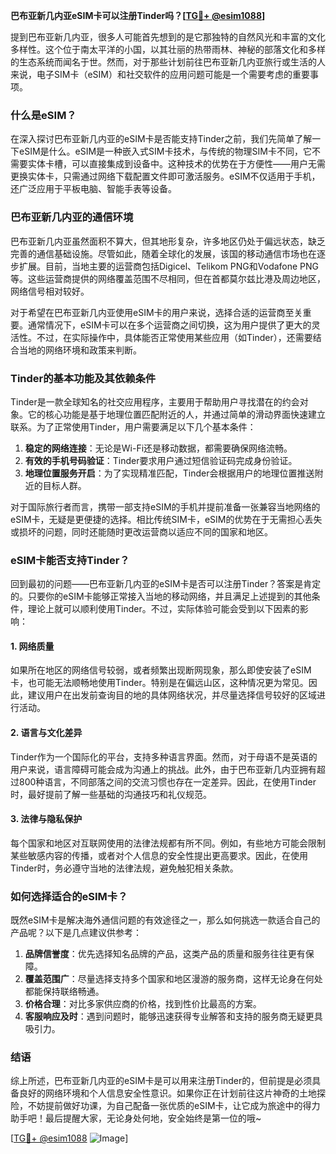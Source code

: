 **巴布亚新几内亚eSIM卡可以注册Tinder吗？[[TG💪+ @esim1088](https://t.me/s/esim1088)]**

提到巴布亚新几内亚，很多人可能首先想到的是它那独特的自然风光和丰富的文化多样性。这个位于南太平洋的小国，以其壮丽的热带雨林、神秘的部落文化和多样的生态系统而闻名于世。然而，对于那些计划前往巴布亚新几内亚旅行或生活的人来说，电子SIM卡（eSIM）和社交软件的应用问题可能是一个需要考虑的重要事项。

### 什么是eSIM？

在深入探讨巴布亚新几内亚的eSIM卡是否能支持Tinder之前，我们先简单了解一下eSIM是什么。eSIM是一种嵌入式SIM卡技术，与传统的物理SIM卡不同，它不需要实体卡槽，可以直接集成到设备中。这种技术的优势在于方便性——用户无需更换实体卡，只需通过网络下载配置文件即可激活服务。eSIM不仅适用于手机，还广泛应用于平板电脑、智能手表等设备。

### 巴布亚新几内亚的通信环境

巴布亚新几内亚虽然面积不算大，但其地形复杂，许多地区仍处于偏远状态，缺乏完善的通信基础设施。尽管如此，随着全球化的发展，该国的移动通信市场也在逐步扩展。目前，当地主要的运营商包括Digicel、Telikom PNG和Vodafone PNG等。这些运营商提供的网络覆盖范围不尽相同，但在首都莫尔兹比港及周边地区，网络信号相对较好。

对于希望在巴布亚新几内亚使用eSIM卡的用户来说，选择合适的运营商至关重要。通常情况下，eSIM卡可以在多个运营商之间切换，这为用户提供了更大的灵活性。不过，在实际操作中，具体能否正常使用某些应用（如Tinder），还需要结合当地的网络环境和政策来判断。

### Tinder的基本功能及其依赖条件

Tinder是一款全球知名的社交应用程序，主要用于帮助用户寻找潜在的约会对象。它的核心功能是基于地理位置匹配附近的人，并通过简单的滑动界面快速建立联系。为了正常使用Tinder，用户需要满足以下几个基本条件：

1. **稳定的网络连接**：无论是Wi-Fi还是移动数据，都需要确保网络流畅。
2. **有效的手机号码验证**：Tinder要求用户通过短信验证码完成身份验证。
3. **地理位置服务开启**：为了实现精准匹配，Tinder会根据用户的地理位置推送附近的目标人群。

对于国际旅行者而言，携带一部支持eSIM的手机并提前准备一张兼容当地网络的eSIM卡，无疑是更便捷的选择。相比传统SIM卡，eSIM的优势在于无需担心丢失或损坏的问题，同时还能随时更改运营商以适应不同的国家和地区。

### eSIM卡能否支持Tinder？

回到最初的问题——巴布亚新几内亚的eSIM卡是否可以注册Tinder？答案是肯定的。只要你的eSIM卡能够正常接入当地的移动网络，并且满足上述提到的其他条件，理论上就可以顺利使用Tinder。不过，实际体验可能会受到以下因素的影响：

#### 1. 网络质量
如果所在地区的网络信号较弱，或者频繁出现断网现象，那么即使安装了eSIM卡，也可能无法顺畅地使用Tinder。特别是在偏远山区，这种情况更为常见。因此，建议用户在出发前查询目的地的具体网络状况，并尽量选择信号较好的区域进行活动。

#### 2. 语言与文化差异
Tinder作为一个国际化的平台，支持多种语言界面。然而，对于母语不是英语的用户来说，语言障碍可能会成为沟通上的挑战。此外，由于巴布亚新几内亚拥有超过800种语言，不同部落之间的交流习惯也存在一定差异。因此，在使用Tinder时，最好提前了解一些基础的沟通技巧和礼仪规范。

#### 3. 法律与隐私保护
每个国家和地区对互联网使用的法律法规都有所不同。例如，有些地方可能会限制某些敏感内容的传播，或者对个人信息的安全性提出更高要求。因此，在使用Tinder时，务必遵守当地的法律法规，避免触犯相关条款。

### 如何选择适合的eSIM卡？

既然eSIM卡是解决海外通信问题的有效途径之一，那么如何挑选一款适合自己的产品呢？以下是几点建议供参考：

1. **品牌信誉度**：优先选择知名品牌的产品，这类产品的质量和服务往往更有保障。
2. **覆盖范围广**：尽量选择支持多个国家和地区漫游的服务商，这样无论身在何处都能保持联络畅通。
3. **价格合理**：对比多家供应商的价格，找到性价比最高的方案。
4. **客服响应及时**：遇到问题时，能够迅速获得专业解答和支持的服务商无疑更具吸引力。

### 结语

综上所述，巴布亚新几内亚的eSIM卡是可以用来注册Tinder的，但前提是必须具备良好的网络环境和个人信息安全性意识。如果你正在计划前往这片神奇的土地探险，不妨提前做好功课，为自己配备一张优质的eSIM卡，让它成为旅途中的得力助手吧！最后提醒大家，无论身处何地，安全始终是第一位的哦~

[[TG💪+ @esim1088](https://t.me/s/esim1088) ![Image](https://i.postimg.cc/4NQfJmqS/Snipaste-2025-05-13-00-14-12.png)]